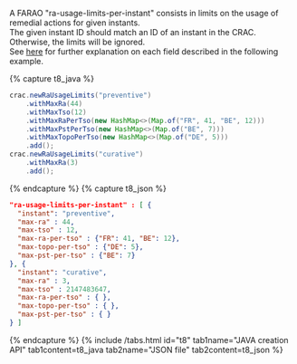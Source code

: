 A FARAO "ra-usage-limits-per-instant" consists in limits on the usage of remedial actions for given instants.  
The given instant ID should match an ID of an instant in the CRAC. Otherwise, the limits will be ignored.  
See [here]((/docs/input-data/crac/creation-parameters#ra-usage-limits-per-instant)) for further explanation on each field described in the following example.

{% capture t8_java %}
~~~java
crac.newRaUsageLimits("preventive")
    .withMaxRa(44)
    .withMaxTso(12)
    .withMaxRaPerTso(new HashMap<>(Map.of("FR", 41, "BE", 12)))
    .withMaxPstPerTso(new HashMap<>(Map.of("BE", 7)))
    .withMaxTopoPerTso(new HashMap<>(Map.of("DE", 5)))
    .add();
crac.newRaUsageLimits("curative")
    .withMaxRa(3)
    .add();
~~~
{% endcapture %}
{% capture t8_json %}
~~~json
"ra-usage-limits-per-instant" : [ {
  "instant": "preventive",
  "max-ra" : 44,
  "max-tso" : 12,
  "max-ra-per-tso" : {"FR": 41, "BE": 12},
  "max-topo-per-tso" : {"DE": 5},
  "max-pst-per-tso" : {"BE": 7}
}, {
  "instant": "curative",
  "max-ra" : 3,
  "max-tso" : 2147483647,
  "max-ra-per-tso" : { },
  "max-topo-per-tso" : { },
  "max-pst-per-tso" : { }
} ]
~~~
{% endcapture %}
{% include /tabs.html id="t8" tab1name="JAVA creation API" tab1content=t8_java tab2name="JSON file" tab2content=t8_json %}
